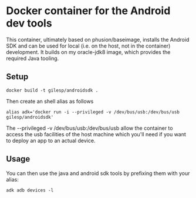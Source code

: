 # Docker container for the Android dev tools

This container, ultimately based on phusion/baseimage, installs the Android SDK and can be used for local (i.e. on the host, not in the container) development.
It builds on my oracle-jdk8 image, which provides the required Java tooling.


## Setup

    docker build -t gilesp/androidsdk .

Then create an shell alias as follows

    alias adk='docker run -i --privileged -v /dev/bus/usb:/dev/bus/usb gilesp/androidsdk'

The --privileged -v /dev/bus/usb:/dev/bus/usb allow the container to access the usb facilities of the host machine which you'll need if you want to deploy an app to an actual device.

## Usage

You can then use the java and android sdk tools by prefixing them with your alias:

    adk adb devices -l
